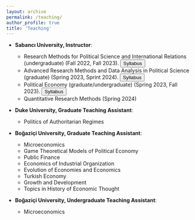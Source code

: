```yaml
---
layout: archive
permalink: /teaching/
author_profile: true
title: 'Teaching'
---
```


*   **Sabancı University, Instructor**:
    * Research Methods for Political Science and International Relations (undergraduate) (Fall 2022, Fall 2023). <button onclick="window.location.href='/files/PSIR_311_Fall2023_syllabus_v3.pdf'" class="btn--research">Syllabus</button>
    * Advanced Research Methods and Data Analysis in Political Science (graduate) (Spring 2023, Sprint 2024). <button onclick="window.location.href='/files/POLS_537_Spring2022_Syllabus_v3.pdf'" class="btn--research">Syllabus</button>
    * Political Economy (graduate/undergraduate) (Spring 2023, Fall 2023). <button onclick="window.location.href='/files/Pols580_Fall2023_syllabus_v2.pdf'" class="btn--research">Syllabus</button>
    * Quantitative Research Methods (Spring 2024)


*   **Duke University, Graduate Teaching Assistant**:
    * Politics of Authoritarian Regimes

* **Boğaziçi University, Graduate Teaching Assistant**:
    * Microeconomics
    * Game Theoretical Models of Political Economy
    * Public Finance
    * Economics of Industrial Organization
    * Evolution of Economies and Economics
    * Turkish Economy
    * Growth and Development
    * Topics in History of Economic Thought


* **Boğaziçi University, Undergraduate Teaching Assistant**:
    * Microeconomics
    




